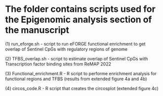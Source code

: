 # The folder contains scripts used for the Epigenomic analysis section of the manuscript

(1) run_eforge.sh - script to run eFORGE functional enrichment to get overlap of Sentinel CpGs with regulatory regions of genome 

(2) TFBS_overlap.sh - script to estimate overlap of Sentinel CpGs with Transcription factor binding sites from ReMAP 2022 

(3) Functional_enrichment.R - R script to performe enrichment analysis for functional regions and TFBS (results from extended figure 4a and 4b) 

(4) circos_code.R - R script that creates the circosplot (extended figure 4c)

